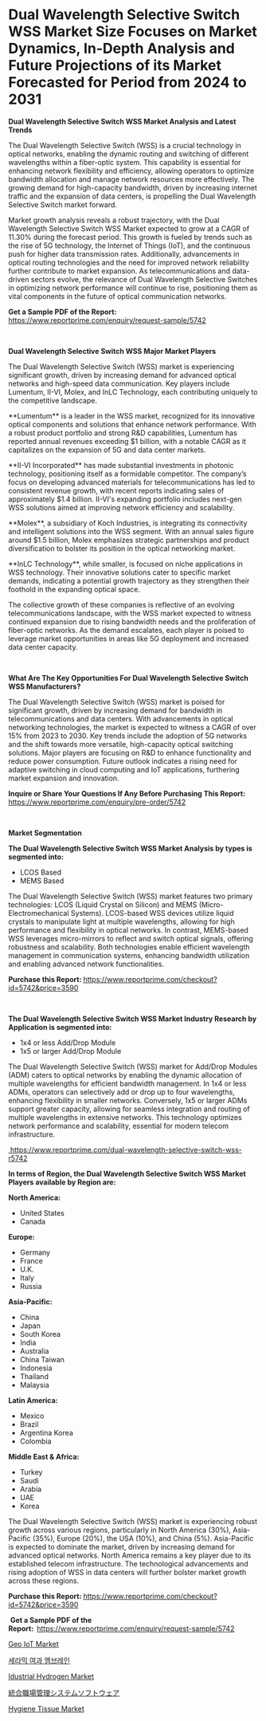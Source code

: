 <p><h1>Dual Wavelength Selective Switch WSS Market Size Focuses on Market Dynamics, In-Depth Analysis and Future Projections of its Market Forecasted for Period from 2024 to 2031</h1></p><p><strong>Dual Wavelength Selective Switch WSS Market Analysis and Latest Trends</strong></p>
<p><p>The Dual Wavelength Selective Switch (WSS) is a crucial technology in optical networks, enabling the dynamic routing and switching of different wavelengths within a fiber-optic system. This capability is essential for enhancing network flexibility and efficiency, allowing operators to optimize bandwidth allocation and manage network resources more effectively. The growing demand for high-capacity bandwidth, driven by increasing internet traffic and the expansion of data centers, is propelling the Dual Wavelength Selective Switch market forward.</p><p>Market growth analysis reveals a robust trajectory, with the Dual Wavelength Selective Switch WSS Market expected to grow at a CAGR of 11.30% during the forecast period. This growth is fueled by trends such as the rise of 5G technology, the Internet of Things (IoT), and the continuous push for higher data transmission rates. Additionally, advancements in optical routing technologies and the need for improved network reliability further contribute to market expansion. As telecommunications and data-driven sectors evolve, the relevance of Dual Wavelength Selective Switches in optimizing network performance will continue to rise, positioning them as vital components in the future of optical communication networks.</p></p>
<p><strong>Get a Sample PDF of the Report:&nbsp;</strong> <a href="https://www.reportprime.com/enquiry/request-sample/5742">https://www.reportprime.com/enquiry/request-sample/5742</a></p>
<p>&nbsp;</p>
<p><strong>Dual Wavelength Selective Switch WSS Major Market Players</strong></p>
<p><p>The Dual Wavelength Selective Switch (WSS) market is experiencing significant growth, driven by increasing demand for advanced optical networks and high-speed data communication. Key players include Lumentum, II-VI, Molex, and InLC Technology, each contributing uniquely to the competitive landscape.</p><p>**Lumentum** is a leader in the WSS market, recognized for its innovative optical components and solutions that enhance network performance. With a robust product portfolio and strong R&D capabilities, Lumentum has reported annual revenues exceeding $1 billion, with a notable CAGR as it capitalizes on the expansion of 5G and data center markets.</p><p>**II-VI Incorporated** has made substantial investments in photonic technology, positioning itself as a formidable competitor. The company’s focus on developing advanced materials for telecommunications has led to consistent revenue growth, with recent reports indicating sales of approximately $1.4 billion. II-VI's expanding portfolio includes next-gen WSS solutions aimed at improving network efficiency and scalability.</p><p>**Molex**, a subsidiary of Koch Industries, is integrating its connectivity and intelligent solutions into the WSS segment. With an annual sales figure around $1.5 billion, Molex emphasizes strategic partnerships and product diversification to bolster its position in the optical networking market.</p><p>**InLC Technology**, while smaller, is focused on niche applications in WSS technology. Their innovative solutions cater to specific market demands, indicating a potential growth trajectory as they strengthen their foothold in the expanding optical space.</p><p>The collective growth of these companies is reflective of an evolving telecommunications landscape, with the WSS market expected to witness continued expansion due to rising bandwidth needs and the proliferation of fiber-optic networks. As the demand escalates, each player is poised to leverage market opportunities in areas like 5G deployment and increased data center capacity.</p></p>
<p>&nbsp;</p>
<p><strong>What Are The Key Opportunities For Dual Wavelength Selective Switch WSS Manufacturers?</strong></p>
<p><p>The Dual Wavelength Selective Switch (WSS) market is poised for significant growth, driven by increasing demand for bandwidth in telecommunications and data centers. With advancements in optical networking technologies, the market is expected to witness a CAGR of over 15% from 2023 to 2030. Key trends include the adoption of 5G networks and the shift towards more versatile, high-capacity optical switching solutions. Major players are focusing on R&D to enhance functionality and reduce power consumption. Future outlook indicates a rising need for adaptive switching in cloud computing and IoT applications, furthering market expansion and innovation.</p></p>
<p><strong>Inquire or Share Your Questions If Any Before Purchasing This Report:</strong> <a href="https://www.reportprime.com/enquiry/pre-order/5742">https://www.reportprime.com/enquiry/pre-order/5742</a></p>
<p>&nbsp;</p>
<p><strong>Market Segmentation</strong></p>
<p><strong>The Dual Wavelength Selective Switch WSS Market Analysis by types is segmented into:</strong></p>
<p><ul><li>LCOS Based</li><li>MEMS Based</li></ul></p>
<p><p>The Dual Wavelength Selective Switch (WSS) market features two primary technologies: LCOS (Liquid Crystal on Silicon) and MEMS (Micro-Electromechanical Systems). LCOS-based WSS devices utilize liquid crystals to manipulate light at multiple wavelengths, allowing for high performance and flexibility in optical networks. In contrast, MEMS-based WSS leverages micro-mirrors to reflect and switch optical signals, offering robustness and scalability. Both technologies enable efficient wavelength management in communication systems, enhancing bandwidth utilization and enabling advanced network functionalities.</p></p>
<p><strong>Purchase this Report:&nbsp;</strong><a href="https://www.reportprime.com/checkout?id=5742&price=3590">https://www.reportprime.com/checkout?id=5742&price=3590</a></p>
<p>&nbsp;</p>
<p><strong>The Dual Wavelength Selective Switch WSS Market Industry Research by Application is segmented into:</strong></p>
<p><ul><li>1x4 or less Add/Drop Module</li><li>1x5 or larger Add/Drop Module</li></ul></p>
<p><p>The Dual Wavelength Selective Switch (WSS) market for Add/Drop Modules (ADM) caters to optical networks by enabling the dynamic allocation of multiple wavelengths for efficient bandwidth management. In 1x4 or less ADMs, operators can selectively add or drop up to four wavelengths, enhancing flexibility in smaller networks. Conversely, 1x5 or larger ADMs support greater capacity, allowing for seamless integration and routing of multiple wavelengths in extensive networks. This technology optimizes network performance and scalability, essential for modern telecom infrastructure.</p></p>
<p><a href="https://www.reportprime.com/dual-wavelength-selective-switch-wss-r5742">&nbsp;https://www.reportprime.com/dual-wavelength-selective-switch-wss-r5742</a></p>
<p><strong>In terms of Region, the Dual Wavelength Selective Switch WSS Market Players available by Region are:</strong></p>
<p>
    <p> <strong> North America: </strong>
        <ul>
            <li>United States</li>
            <li>Canada</li>
        </ul>
        </p> 
    <p> <strong> Europe: </strong>
        <ul>
            <li>Germany</li>
            <li>France</li>
            <li>U.K.</li>
            <li>Italy</li>
            <li>Russia</li>
        </ul>
        </p> 
    <p> <strong> Asia-Pacific: </strong>
        <ul>
            <li>China</li>
            <li>Japan</li>
            <li>South Korea</li>
            <li>India</li>
            <li>Australia</li>
            <li>China Taiwan</li>
            <li>Indonesia</li>
            <li>Thailand</li>
            <li>Malaysia</li>
        </ul>
        </p> 
    <p> <strong> Latin America: </strong>
        <ul>
            <li>Mexico</li>
            <li>Brazil</li>
            <li>Argentina Korea</li>
            <li>Colombia</li>
        </ul>
        </p> 
    <p> <strong> Middle East & Africa: </strong>
        <ul>
            <li>Turkey</li>
            <li>Saudi</li>
            <li>Arabia</li>
            <li>UAE</li>
            <li>Korea</li>
        </ul>
    </p>
    </p>
<p><p>The Dual Wavelength Selective Switch (WSS) market is experiencing robust growth across various regions, particularly in North America (30%), Asia-Pacific (35%), Europe (20%), the USA (10%), and China (5%). Asia-Pacific is expected to dominate the market, driven by increasing demand for advanced optical networks. North America remains a key player due to its established telecom infrastructure. The technological advancements and rising adoption of WSS in data centers will further bolster market growth across these regions.</p></p>
<p><strong>Purchase this Report: </strong><a href="https://www.reportprime.com/checkout?id=5742&price=3590">https://www.reportprime.com/checkout?id=5742&price=3590</a></p>
<p>&nbsp;<strong>Get a Sample PDF of the Report:&nbsp;&nbsp;</strong><a href="https://www.reportprime.com/enquiry/request-sample/5742">https://www.reportprime.com/enquiry/request-sample/5742</a></p>
<p><strong></strong></p>
<p><p><a href="https://www.linkedin.com/pulse/geo-iot-market-size-segmentation-trends-growth-analysis-i2maf?trackingId=YPFy2n%2FoT5m5Niv3itcG1g%3D%3D">Geo IoT Market</a></p><p><a href="https://medium.com/@zlpjbqkb72/%EC%84%B8%EB%9D%BC%EB%AF%B9-%ED%95%84%ED%84%B0-%EB%A9%A4%EB%B8%8C%EB%A0%88%EC%9D%B8-%EC%8B%9C%EC%9E%A5-%EA%B8%80%EB%A1%9C%EB%B2%8C-%EB%B0%8F-%EC%A7%80%EC%97%AD-%EB%B6%84%EC%84%9D-%EC%A7%80%EC%97%AD-%EA%B5%AD%EA%B0%80-%EC%88%98%EC%A4%80-%EB%B6%84%EC%84%9D-%EB%B0%8F-%EA%B2%BD%EC%9F%81-%ED%99%98%EA%B2%BD%EC%97%90-%EC%B4%88%EC%A0%90-%EB%B6%84%EC%84%9D-%EB%B0%8F-%EC%98%88%EC%B8%A1-2024-2031-71043d0d0df4">세라믹 여과 멤브레인</a></p><p><a href="https://issuu.com/reportprime-2/docs/idustrial-hydrogen-market-size-2030_d8d2610a35b0a8">Idustrial Hydrogen Market</a></p><p><a href="https://medium.com/@jeannesawayn2023/%E5%9C%B0%E5%9F%9F%E3%81%AF%E7%B5%B1%E5%90%88%E8%81%B7%E5%A0%B4%E7%AE%A1%E7%90%86%E3%82%B7%E3%82%B9%E3%83%86%E3%83%A0%E3%82%BD%E3%83%95%E3%83%88%E3%82%A6%E3%82%A7%E3%82%A2%E5%B8%82%E5%A0%B4%E3%81%AB%E3%81%A9%E3%81%AE%E3%82%88%E3%81%86%E3%81%AB%E9%81%A9%E5%BF%9C%E3%81%97%E3%81%A6%E3%81%84%E3%82%8B%E3%81%AE%E3%81%8B-%E7%B5%B1%E5%90%88%E8%81%B7%E5%A0%B4%E7%AE%A1%E7%90%86%E3%82%B7%E3%82%B9%E3%83%86%E3%83%A0%E3%82%BD%E3%83%95%E3%83%88%E3%82%A6%E3%82%A7%E3%82%A2%E5%B8%82%E5%A0%B4%E3%81%AE%E4%B8%96%E7%95%8C%E7%9A%84%E3%81%AA%E5%B8%82%E5%A0%B4%E5%8B%95%E5%90%91%E3%81%A8%E6%A6%82%E8%A6%81-2024%E5%B9%B4-2031%E5%B9%B4-4524272dddfc">統合職場管理システムソフトウェア</a></p><p><a href="https://medium.com/@shjsi3663/hygiene-tissue-market-size-share-competitive-landscape-and-trend-analysis-report-by-type-by-193957da12b0">Hygiene Tissue Market</a></p></p>